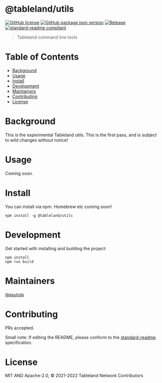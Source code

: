 # @tableland/utils

[![GitHub license](https://img.shields.io/github/license/tablelandnetwork/js-tableland-utils.svg)](./LICENSE)
[![GitHub package.json version](https://img.shields.io/github/package-json/v/tablelandnetwork/js-tableland-utils.svg)](./package.json)
[![Release](https://img.shields.io/github/release/tablelandnetwork/js-tableland-utils.svg)](https://github.com/tablelandnetwork/js-tableland-utils/releases/latest)
[![standard-readme compliant](https://img.shields.io/badge/standard--readme-OK-green.svg)](https://github.com/RichardLitt/standard-readme)

> Tableland command line tools

# Table of Contents

- [Background](#background)
- [Usage](#usage)
- [Install](#install)
- [Development](#development)
- [Maintainers](#maintainers)
- [Contributing](#contributing)
- [License](#license)

# Background

This is the experimental Tableland utils.
This is the first pass, and is subject to wild changes without notice!

# Usage

Coming soon.

# Install

You can install via npm. Homebrew etc coming soon!

```
npm install -g @tableland/utils
```

# Development

Get started with installing and building the project:

```shell
npm install
npm run build
```

# Maintainers

[@asutula](https://github.com/asutula)

# Contributing

PRs accepted.

Small note: If editing the README, please conform to the
[standard-readme](https://github.com/RichardLitt/standard-readme) specification.

# License

MIT AND Apache-2.0, © 2021-2022 Tableland Network Contributors
